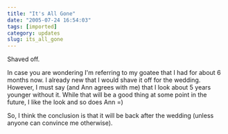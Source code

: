 ```yaml
---
title: "It's All Gone"
date: "2005-07-24 16:54:03"
tags: [imported]
category: updates
slug: its_all_gone
---
```

	
Shaved off.

In case you are wondering I'm referring to my goatee that I had for about 6 months now.  I already new that I would shave it off for the wedding.  However, I must say (and Ann agrees with me) that I look about 5 years younger without it.  While that will be a good thing at some point in the future, I like the look and so does Ann =)

So, I think the conclusion is that it will be back after the wedding (unless anyone can convince me otherwise).
